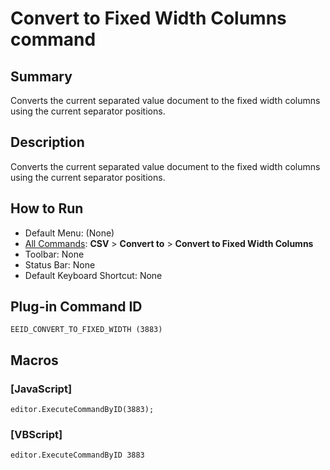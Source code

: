 # Convert to Fixed Width Columns command

## Summary

Converts the current separated value document to the fixed width columns using the current separator positions.

## Description

Converts the current separated value document to the fixed width columns using the current separator positions.

## How to Run

- Default Menu: (None)
- [All Commands](../tools/all_commands): **CSV** \> **Convert to** \> **Convert to Fixed Width Columns**
- Toolbar: None
- Status Bar: None
- Default Keyboard Shortcut: None

## Plug-in Command ID

```
EEID_CONVERT_TO_FIXED_WIDTH (3883)```

## Macros

### \[JavaScript\]

```
editor.ExecuteCommandByID(3883);
```

### \[VBScript\]

```
editor.ExecuteCommandByID 3883
```
